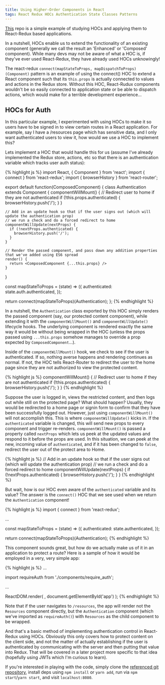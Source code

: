 ```yaml
---
title: Using Higher-Order Components in React
tags: React Redux HOCs Authentication State Classes Patterns
---
```


[This](https://github.com/stern-shawn/continued-education/tree/master/udemy/React-Redux/higher-order-components-0) repo is a simple example of studying HOCs and applying them to React-Redux based applications.

In a nutshell, HOCs enable us to extend the functionality of an existing component (generally we call the result an 'Enhanced' or 'Composed' component). While many devs may not be aware of what a HOC is, if they've ever used React-Redux, they have already used HOCs unknowingly!

The react-redux `connect(mapStateToProps, mapDispatchToProps)(Component)` pattern is an example of using the connect() HOC to extend a React component such that its `this.props` is actually connected to values and actions in the Redux store. Without this HOC, React-Rudux components wouldn't be so easily connected to application state or be able to dispatch actions, which would make for a terrible development experience...

## HOCs for Auth
In this particular example, I experimented with using HOCs to make it so users have to be signed in to view certain routes in a React application. For example, say I have a /resources page which has sensitive data, and I only want authenticated users to view it, how would we use a HOC to implement this?

Lets implement a HOC that would handle this for us (assume I've already implemented the Redux store, actions, etc so that there is an authentication variable which tracks user auth status):

{% highlight js %}
import React, { Component } from 'react';
import { connect } from 'react-redux';
import { browserHistory } from 'react-router';

export default function(ComposedComponent) {
  class Authentication extends Component {
    componentWillMount() {
      // Redirect user to home if they are not authenticated
      if (!this.props.authenticated) {
        browserHistory.push('/');
      }
    }

    // Add in an update hook so that if the user signs out (which will update the authentication prop)
    // we run a check and do a forced redirect to home
    componentWillUpdate(nextProps) {
      if (!nextProps.authenticated) {
        browserHistory.push('/');
      }
    }

    // Render the passed component, and pass down any addition properties that we've added using ES6 spread
    render() {
      return <ComposedComponent {...this.props} />
    }
  }

  const mapStateToProps = (state) => ({
    authenticated: state.auth.authenticated,
  });

  return connect(mapStateToProps)(Authentication);
};
{% endhighlight %}

In a nutshell, the `Authentication` class exported by this HOC simply renders the passed component (say, our protected content component), while extending it with the `componentWillMount()` and `componentWillUpdate()` lifecycle hooks. The underlying component is rendered exactly the same way it would be without being wrapped in the HOC (unless the props passed using `...this.props` somehow manages to override a prop expected by `ComposedComponent`...).

Inside of the `componentWillMount()` hook, we check to see if the user is authenticated. If so, nothing averse happens and rendering continues as normal. If not, the HOC tells React-Router to redirect the user to the home page since they are not authorized to view the protected content.

{% highlight js %}
componentWillMount() {
  // Redirect user to home if they are not authenticated
  if (!this.props.authenticated) {
    browserHistory.push('/');
  }
}
{% endhighlight %}

Suppose the user is logged in, views the restricted content, and then logs out while still on the protected page? What should happen? Usually, they would be redirected to a home page or signin form to confirm that they have been successfully logged out. However, just using `componentWillMount()` will not accomplish this. This is where `componentWillUpdate()` kicks in. If the `authenticated` variable is changed, this will send new props to every component and trigger re-renders. `componentWillMount()` is passed a property called `nextProps` which lets us peek at the updated values and respond to it before the props are used. In this situation, we can peek at the new, incoming value of `authenticated`, and if it has been changed to `false`, redirect the user out of the protect area to Home.

{% highlight js %}
// Add in an update hook so that if the user signs out (which will update the authentication prop)
// we run a check and do a forced redirect to home
componentWillUpdate(nextProps) {
  if (!nextProps.authenticated) {
    browserHistory.push('/');
  }
}
{% endhighlight %}

But wait, how is our HOC even aware of the `authenticated` variable and its value? The answer is the `connect()` HOC that we see used when we return the `Authentication` component!

{% highlight js %}
import { connect } from 'react-redux';

...

  const mapStateToProps = (state) => ({
    authenticated: state.authenticated,
  });

  return connect(mapStateToProps)(Authentication);
{% endhighlight %}

This component sounds great, but how do we actually make us of it in an application to protect a route? Here is a sample of how it would be employed in a very, very simple app:

{% highlight js %}
...

import requireAuth from './components/require_auth';

...

ReactDOM.render(
  <Provider store={createStoreWithMiddleware(reducers)}>
    <Router history={browserHistory}>
      <Route path="/" component={App}>
        <Route path="resources" component={requireAuth(Resources)} />
      </Route>
    </Router>
  </Provider>,
  document.getElementById('app')
);
{% endhighlight %}

Note that if the user navigates to `/resources`, the app will render not the `Resources` component directly, but the `Authentication` component (which we've imported as `requireAuth()`) with `Resources` as the child component to be wrapped.

And that's a basic method of implementing authentication control in React-Redux using HOCs. Obviously this only covers how to protect content on the client side, and not the matter of actually establishing if the user is authenticated by communicating with the server and then putting that value into Redux. That will be covered in a later project more specific to that idea (hopefully using JWTs which I'm curious to learn).

If you're interested in playing with the code, simply clone the [referenced git repository](https://github.com/stern-shawn/continued-education/tree/master/udemy/React-Redux/higher-order-components-0), install deps using `npm install` or `yarn add`, run via `npm start`/`yarn start`, and visit `localhost:8080`.
